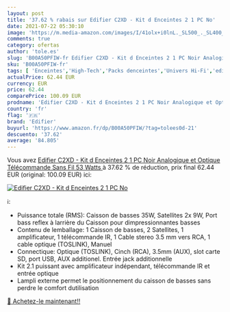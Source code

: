 ```yaml
---
layout: post
title: '37.62 % rabais sur Edifier C2XD - Kit d Enceintes 2 1 PC No'
date: 2021-07-22 05:30:10
image: 'https://m.media-amazon.com/images/I/41olx+i0lnL._SL500_._SL400_.jpg'
comments: true
category: ofertas
author: 'tole.es'
slug: 'B00A50PFIW-fr Edifier C2XD - Kit d Enceintes 2 1 PC Noir Analogique et...'
sku: 'B00A50PFIW-fr'
tags: [ 'Enceintes','High-Tech','Packs denceintes','Univers Hi-Fi','edifier', ]
actualPrice: 62.44 EUR
currency: EUR
price: 62.44
comparePrice: 100.09 EUR
prodname: 'Edifier C2XD - Kit d Enceintes 2 1 PC Noir Analogique et Optique  Télécommande Sans Fil  53 Watts '
country: 'fr'
flag: '🇫🇷'
brand: 'Edifier'
buyurl: 'https://www.amazon.fr/dp/B00A50PFIW/?tag=tolees0d-21'
descuento: '37.62'
average: '84.805'
---
```


Vous avez [Edifier C2XD - Kit d Enceintes 2 1 PC Noir Analogique et Optique  Télécommande Sans Fil  53 Watts ](https://www.amazon.fr/dp/B00A50PFIW/?tag=tolees0d-21)  à  37.62 % de réduction, prix final  62.44 EUR (original: 100.09 EUR) ici:

[![Edifier C2XD - Kit d Enceintes 2 1 PC No](https://m.media-amazon.com/images/I/41olx+i0lnL._SL500_._SL400_.jpg)](https://www.amazon.fr/dp/B00A50PFIW/?tag=tolees0d-21)

ℹ️:

- Puissance totale (RMS): Caisson de basses 35W, Satellites 2x 9W, Port bass reflex à larrière du Caisson pour dimpressionnantes basses
- Contenu de lemballage: 1 Caisson de basses, 2 Satellites, 1 amplificateur, 1 télécommande IR, 1 Cable stereo 3.5 mm vers RCA, 1 cable optique (TOSLINK), Manuel
- Connectique: Optique (TOSLINK), Cinch (RCA), 3.5mm (AUX), slot carte SD, port USB, AUX additionel. Entrée jack additionnelle
- Kit 2.1 puissant avec amplificateur indépendant, télécommande IR et entrée optique
- Lampli externe permet le positionnement du caisson de basses sans perdre le comfort dutilisation

[🛒 Achetez-le maintenant!!](https://www.amazon.fr/dp/B00A50PFIW/?tag=tolees0d-21)
